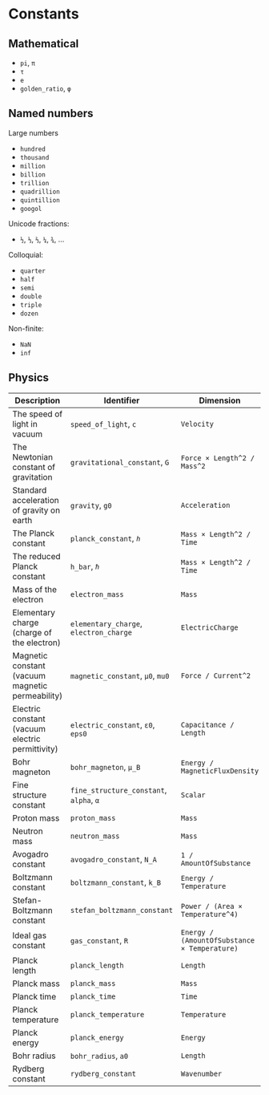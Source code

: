 # Constants

## Mathematical

* `pi`, `π`
* `τ`
* `e`
* `golden_ratio`, `φ`

## Named numbers

Large numbers

* `hundred`
* `thousand`
* `million`
* `billion`
* `trillion`
* `quadrillion`
* `quintillion`
* `googol`

Unicode fractions:

* `½`, `⅓`, `⅔`, `¼`, `¾`, …

Colloquial:

* `quarter`
* `half`
* `semi`
* `double`
* `triple`
* `dozen`

Non-finite:

* `NaN`
* `inf`

## Physics

| Description | Identifier | Dimension |
|---|---|---|
| The speed of light in vacuum | `speed_of_light`, `c` | `Velocity` |
| The Newtonian constant of gravitation | `gravitational_constant`, `G` | `Force × Length^2 / Mass^2` |
| Standard acceleration of gravity on earth | `gravity`, `g0` | `Acceleration` |
| The Planck constant | `planck_constant`, `ℎ` | `Mass × Length^2 / Time` |
| The reduced Planck constant | `h_bar`, `ℏ` | `Mass × Length^2 / Time` |
| Mass of the electron | `electron_mass` | `Mass` |
| Elementary charge (charge of the electron) | `elementary_charge`, `electron_charge` | `ElectricCharge` |
| Magnetic constant (vacuum magnetic permeability) | `magnetic_constant`, `µ0`, `mu0` | `Force / Current^2` |
| Electric constant (vacuum electric permittivity) | `electric_constant`, `ε0`, `eps0` | `Capacitance / Length` |
| Bohr magneton | `bohr_magneton`, `µ_B` | `Energy / MagneticFluxDensity` |
| Fine structure constant | `fine_structure_constant`, `alpha`, `α` | `Scalar` |
| Proton mass | `proton_mass` | `Mass` |
| Neutron mass | `neutron_mass` | `Mass` |
| Avogadro constant | `avogadro_constant`, `N_A` | `1 / AmountOfSubstance` |
| Boltzmann constant | `boltzmann_constant`, `k_B` | `Energy / Temperature` |
| Stefan-Boltzmann constant | `stefan_boltzmann_constant` | `Power / (Area × Temperature^4)` |
| Ideal gas constant | `gas_constant`, `R` | `Energy / (AmountOfSubstance × Temperature)` |
| Planck length | `planck_length` | `Length` |
| Planck mass | `planck_mass` | `Mass` |
| Planck time | `planck_time` | `Time` |
| Planck temperature | `planck_temperature` | `Temperature` |
| Planck energy | `planck_energy` | `Energy` |
| Bohr radius | `bohr_radius`, `a0` | `Length` |
| Rydberg constant | `rydberg_constant` | `Wavenumber` |
